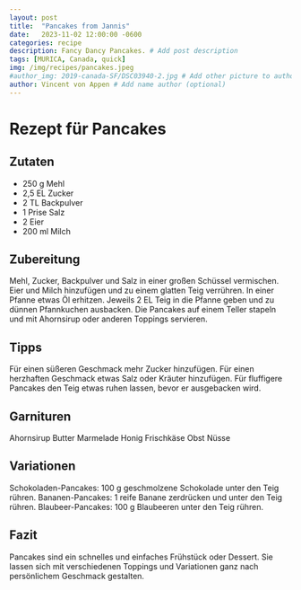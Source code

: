 ```yaml
---
layout: post
title:  "Pancakes from Jannis"
date:   2023-11-02 12:00:00 -0600
categories: recipe
description: Fancy Dancy Pancakes. # Add post description 
tags: [MURICA, Canada, quick]
img: /img/recipes/pancakes.jpeg
#author_img: 2019-canada-SF/DSC03940-2.jpg # Add other picture to author box
author: Vincent von Appen # Add name author (optional)
---
```


# Rezept für Pancakes

## Zutaten

- 250 g Mehl
- 2,5 EL Zucker
- 2 TL Backpulver
- 1 Prise Salz
- 2 Eier
- 200 ml Milch


## Zubereitung

Mehl, Zucker, Backpulver und Salz in einer großen Schüssel vermischen.
Eier und Milch hinzufügen und zu einem glatten Teig verrühren.
In einer Pfanne etwas Öl erhitzen.
Jeweils 2 EL Teig in die Pfanne geben und zu dünnen Pfannkuchen ausbacken.
Die Pancakes auf einem Teller stapeln und mit Ahornsirup oder anderen Toppings servieren.


## Tipps

Für einen süßeren Geschmack mehr Zucker hinzufügen.
Für einen herzhaften Geschmack etwas Salz oder Kräuter hinzufügen.
Für fluffigere Pancakes den Teig etwas ruhen lassen, bevor er ausgebacken wird.


## Garnituren

Ahornsirup
Butter
Marmelade
Honig
Frischkäse
Obst
Nüsse


## Variationen

Schokoladen-Pancakes: 100 g geschmolzene Schokolade unter den Teig rühren.
Bananen-Pancakes: 1 reife Banane zerdrücken und unter den Teig rühren.
Blaubeer-Pancakes: 100 g Blaubeeren unter den Teig rühren.

## Fazit

Pancakes sind ein schnelles und einfaches Frühstück oder Dessert. Sie lassen sich mit verschiedenen Toppings und Variationen ganz nach persönlichem Geschmack gestalten.